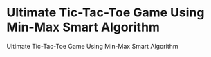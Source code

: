 # Ultimate Tic-Tac-Toe Game Using Min-Max Smart Algorithm
 Ultimate Tic-Tac-Toe Game Using Min-Max Smart Algorithm
